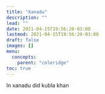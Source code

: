 ```yaml
---
title: "Xanadu"
description: ""
lead: ""
date: 2021-04-15T19:56:20-03:00
lastmod: 2021-04-15T19:56:20-03:00
draft: false
images: []
menu: 
  concepts:
    parent: "coleridge"
toc: true
---
```


In xanadu did kubla khan
